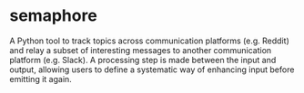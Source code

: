 # semaphore
A Python tool to track topics across communication platforms (e.g. Reddit) and relay a subset of interesting messages to another communication platform (e.g. Slack). 
A processing step is made between the input and output, allowing users to define a systematic way of enhancing input before emitting it again.
